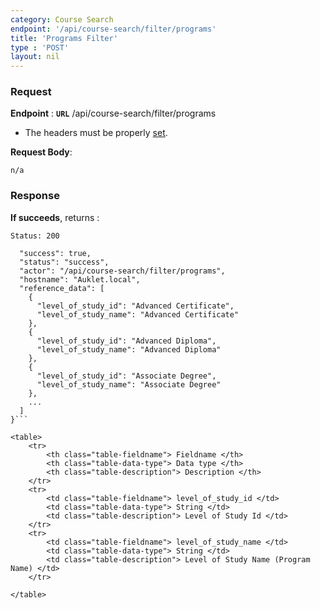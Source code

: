 ```yaml
---
category: Course Search
endpoint: '/api/course-search/filter/programs'
title: 'Programs Filter'
type : 'POST'
layout: nil
---
```


### Request

**Endpoint** : **`URL`** /api/course-search/filter/programs

* The headers must be properly [set](#/Info-setting-headers).

**Request Body**: 

```n/a```

### Response

**If succeeds**, returns : 

```Status: 200```
```{
  "success": true,
  "status": "success",
  "actor": "/api/course-search/filter/programs",
  "hostname": "Auklet.local",
  "reference_data": [
    {
      "level_of_study_id": "Advanced Certificate",
      "level_of_study_name": "Advanced Certificate"
    },
    {
      "level_of_study_id": "Advanced Diploma",
      "level_of_study_name": "Advanced Diploma"
    },
    {
      "level_of_study_id": "Associate Degree",
      "level_of_study_name": "Associate Degree"
    },
    ...
  ]
}```

<table>
	<tr>
		<th class="table-fieldname"> Fieldname </th>
		<th class="table-data-type"> Data type </th>
		<th class="table-description"> Description </th>
	</tr>
	<tr>
		<td class="table-fieldname"> level_of_study_id </td>
		<td class="table-data-type"> String </td>
		<td class="table-description"> Level of Study Id </td>
	</tr>  
	<tr>
		<td class="table-fieldname"> level_of_study_name </td>
		<td class="table-data-type"> String </td>
		<td class="table-description"> Level of Study Name (Program Name) </td>
	</tr>  
	
</table>